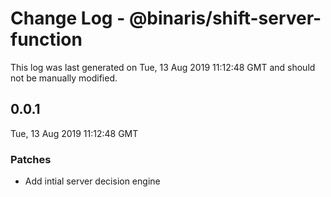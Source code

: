 # Change Log - @binaris/shift-server-function

This log was last generated on Tue, 13 Aug 2019 11:12:48 GMT and should not be manually modified.

## 0.0.1
Tue, 13 Aug 2019 11:12:48 GMT

### Patches

- Add intial server decision engine

